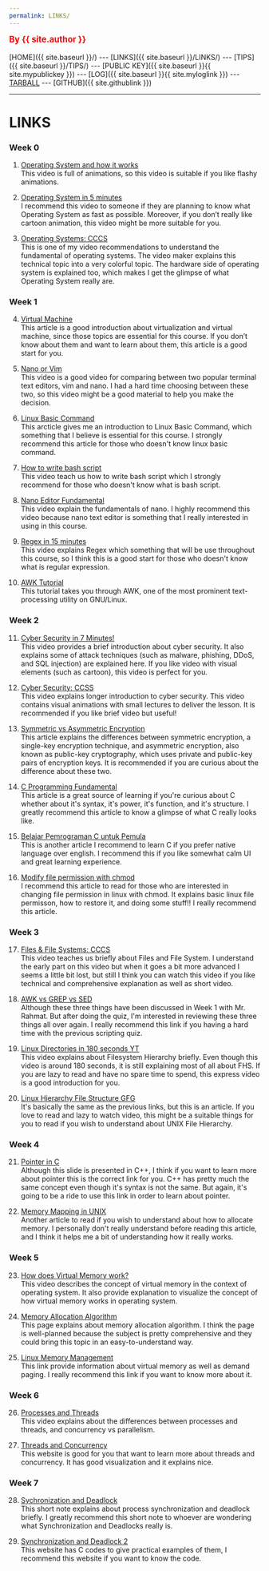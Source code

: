 ```yaml
---
permalink: LINKS/
---
```

<span style="color:red; font-weight:bold; font-size:larger;">By {{ site.author }}</span>
<br><br>
[HOME]({{ site.baseurl }}/) ---
[LINKS]({{ site.baseurl }}/LINKS/) ---
[TIPS]({{ site.baseurl }}/TIPS/) ---
[PUBLIC KEY]({{ site.baseurl }}{{ site.mypublickey }}) ---
[LOG]({{ site.baseurl }}{{ site.myloglink }}) ---
[TARBALL](SandBox/cbkadal.tar.xz) ---
[GITHUB]({{ site.githublink }})
<br>
<hr>

# LINKS
### Week 0

1. [Operating System and how it works](https://www.youtube.com/watch?v=GjNp0bBrjmU)<br>
This video is full of animations, so this video is suitable if you like flashy animations.

2. [Operating System in 5 minutes](https://www.youtube.com/watch?v=pVzRTmdd9j0)<br>
I recommend this video to someone if they are planning to know what Operating System as fast as possible. Moreover, if you don’t really like cartoon animation, this video might be more suitable for you.

3. [Operating Systems: CCCS](https://www.youtube.com/watch?v=26QPDBe-NB8)<br>
This is one of my video recommendations to understand the fundamental of operating systems. The video maker explains this technical topic into a very colorful topic. The hardware side of operating system is explained too, which makes I get the glimpse of what Operating System really are.

### Week 1
4. [Virtual Machine](https://blog.stackpath.com/virtual-machine/)<br>
This article is a good introduction about virtualization and virtual machine, since those topics are essential for this course. If you don’t know about them and want to learn about them, this article is a good start for you.

5. [Nano or Vim](https://www.youtube.com/watch?v=vAwo7CLWlUc)<br>
This video is a good video for comparing between two popular terminal text editors, vim and nano. I had a hard time choosing between these two, so this video might be a good material to help you make the decision.

6. [Linux Basic Command](https://linoxide.com/linux-command/essential-linux-basic-commands/)<br>
This arcticle gives me an introduction to Linux Basic Command, which something that I believe is essential for this course. I strongly recommend this article for those who doesn't know linux basic command.

7. [How to write bash script](https://www.youtube.com/watch?v=F-gskSl4pwQ)<br>
This video teach us how to write bash script which I strongly recommend for those who doesn't know what is bash script.

8. [Nano Editor Fundamental](https://www.youtube.com/watch?v=gyKiDczLIZ4)<br>
This video explain the fundamentals of nano. I highly recommend this video because nano text editor is something that I really interested in using in this course.

9. [Regex in 15 minutes](https://youtu.be/bgBWp9EIlMM)<br>
This video explains Regex which something that will be use throughout this course, so I think this is a good start for those who doesn't know what is regular expression.

10. [AWK Tutorial](https://www.tutorialspoint.com/awk/awk_basic_syntax.htm)<br>
This tutorial takes you through AWK, one of the most prominent text-processing utility on GNU/Linux. 

### Week 2

11. [Cyber Security in 7 Minutes!](https://www.youtube.com/watch?v=inWWhr5tnEA)<br>
This video provides a brief introduction about cyber security. It also explains some of attack techniques (such as malware, phishing, DDoS, and SQL injection) are explained here. If you like video with visual elements (such as cartoon), this video is perfect for you.

12. [Cyber Security: CCSS](https://www.youtube.com/watch?v=bPVaOlJ6ln0)<br>
This video explains longer introduction to cyber security. This video contains visual animations with small lectures to deliver the lesson. It is recommended if you like brief video but useful!

13. [Symmetric vs Asymmetric Encryption](https://www.trentonsystems.com/blog/symmetric-vs-asymmetric-encryption)<br>
This article explains the differences between symmetric encryption, a single-key encryption technique, and asymmetric encryption, also known as public-key cryptography, which uses private and public-key pairs of encryption keys. It is recommended if you are curious about the difference about these two.

14. [C Programming Fundamental](https://www.w3schools.com/c/)<br>
This article is a great source of learning if you're curious about C whether about it's syntax, it's power, it's function, and it's structure. I greatly recommend this article to know a glimpse of what C really looks like.

15. [Belajar Pemrograman C untuk Pemula](https://www.petanikode.com/tutorial/c/)<br>
This is another article I recommend to learn C if you prefer native language over english. I recommend this if you like somewhat calm UI and great learning experience.

16. [Modify file permission with chmod](https://www.linode.com/docs/guides/modify-file-permissions-with-chmod/)<br>
I recommend this article to read for those who are interested in changing file permission in linux with chmod. It explains basic linux file permisson, how to restore it, and doing some stuff!! I really recommend this article.

### Week 3

17. [Files & File Systems: CCCS](https://www.youtube.com/watch?v=KN8YgJnShPM)<br>
This video teaches us briefly about Files and File System. I understand the early part on this video but when it goes a bit more advanced I seems a little bit lost, but still I think you can watch this video if you like technical and comprehensive explanation as well as short video.

18. [AWK vs GREP vs SED](https://techviewleo.com/awk-vs-grep-vs-sed-commands-in-linux/)<br>
Although these three things have been discussed in Week 1 with Mr. Rahmat. But after doing the quiz, I'm interested in reviewing these three things all over again. I really recommend this link if you having a hard time with the previous scripting quiz.

19. [Linux Directories in 180 seconds YT](https://www.youtube.com/watch?v=42iQKuQodW4)<br>
This video explains about Filesystem Hierarchy briefly. Even though this video is around 180 seconds, it is still explaining most of all about FHS. If you are lazy to read and have no spare time to spend, this express video is a good introduction for you.

20. [Linux Hierarchy File Structure GFG](https://www.geeksforgeeks.org/linux-file-hierarchy-structure/)<br>
It's basically the same as the previous links, but this is an article. If you love to read and lazy to watch video, this might be a suitable things for you to read if you wish to understand about UNIX File Hierarchy.

### Week 4

21. [Pointer in C](https://personal.utdallas.edu/~rkm010300/utd/cs3376/ppt/ch09.pdf)<br>
Although this slide is presented in C++, I think if you want to learn more about pointer this is the correct link for you. C++ has pretty much the same concept even though it's syntax is not the same. But again, it's going to be a ride to use this link in order to learn about pointer.

22. [Memory Mapping in UNIX](https://frameboxxindore.com/linux/what-is-memory-mapping-in-linux.html)<br>
Another article to read if you wish to understand about how to allocate memory. I personally don't really understand before reading this article, and I think it helps me a bit of understanding how it really works.

### Week 5

23. [How does Virtual Memory work?](https://www.youtube.com/watch?v=59MxYkCs1rg)<br>
This video describes the concept of virtual memory in the context of operating system. It also provide explanation to visualize the concept of how virtual memory works in operating system.

24. [Memory Allocation Algorithm](https://www.cs.uah.edu/~rcoleman/Common/C_Reference/MemoryAlloc.html)<br>
This page explains about memory allocation algorithm. I think the page is well-planned because the subject is pretty comprehensive and they could bring this topic in an easy-to-understand way.

25. [Linux Memory Management](https://www.thegeekstuff.com/2012/02/linux-memory-management/)<br>
This link provide information about virtual memory as well as demand paging. I really recommend this link if you want to know more about it.

### Week 6

26. [Processes and Threads](https://www.youtube.com/watch?v=Wv7mzX8w3jI)<br>
This video explains about the differences between processes and threads, and concurrency vs parallelism.

27. [Threads and Concurrency](https://applied-programming.github.io/Operating-Systems-Notes/3-Threads-and-Concurrency/)<br>
This website is good for you that want to learn more about threads and concurrency. It has good visualization and it explains nice.

### Week 7
28. [Sychronization and Deadlock](https://generalnote.com/Computer-Fundamental/Operation-System/Process-Synchronization.php)<br>
This short note explains about process synchronization and deadlock briefly. I greatly recommend this short note to whoever are wondering what Synchronization and Deadlocks really is.

29. [Synchronization and Deadlock 2](https://humphryscomputing.com/Notes/OS/synch.html)<br>
This website has C codes to give practical examples of them, I recommend this website if you want to know the code.


